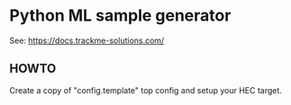 # Python ML sample generator

See: https://docs.trackme-solutions.com/

## HOWTO

Create a copy of "config.template" top config and setup your HEC target.
